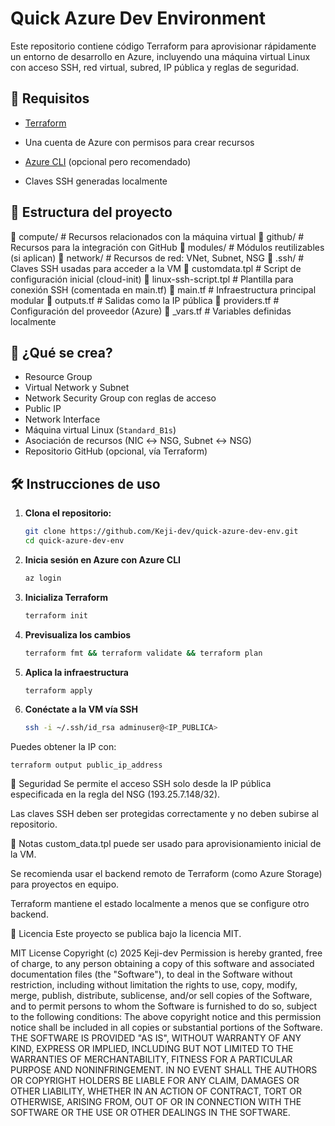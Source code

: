 # Quick Azure Dev Environment

Este repositorio contiene código Terraform para aprovisionar rápidamente un entorno de desarrollo en Azure, incluyendo una máquina virtual Linux con acceso SSH, red virtual, subred, IP pública y reglas de seguridad.

## 🔧 Requisitos

- [Terraform](https://developer.hashicorp.com/terraform/install)
- Una cuenta de Azure con permisos para crear recursos

- [Azure CLI](https://learn.microsoft.com/en-us/cli/azure/install-azure-cli) (opcional pero recomendado)
- Claves SSH generadas localmente

## 📁 Estructura del proyecto

📁 compute/ # Recursos relacionados con la máquina virtual
📁 github/ # Recursos para la integración con GitHub
📁 modules/ # Módulos reutilizables (si aplican)
📁 network/ # Recursos de red: VNet, Subnet, NSG
📁 .ssh/ # Claves SSH usadas para acceder a la VM
📄 customdata.tpl # Script de configuración inicial (cloud-init)
📄 linux-ssh-script.tpl # Plantilla para conexión SSH (comentada en main.tf)
📄 main.tf # Infraestructura principal modular
📄 outputs.tf # Salidas como la IP pública
📄 providers.tf # Configuración del proveedor (Azure)
📄 _vars.tf # Variables definidas localmente

## 🚀 ¿Qué se crea?

- Resource Group
- Virtual Network y Subnet
- Network Security Group con reglas de acceso
- Public IP
- Network Interface
- Máquina virtual Linux (`Standard_B1s`)
- Asociación de recursos (NIC ↔ NSG, Subnet ↔ NSG)
- Repositorio GitHub (opcional, vía Terraform)

## 🛠️ Instrucciones de uso

1. **Clona el repositorio:**

    ```bash
   git clone https://github.com/Keji-dev/quick-azure-dev-env.git
   cd quick-azure-dev-env

2. **Inicia sesión en Azure con Azure CLI**

    ```bash
    az login

3. **Inicializa Terraform**

    ```bash
    terraform init

4. **Previsualiza los cambios**

    ```bash
    terraform fmt && terraform validate && terraform plan 

5. **Aplica la infraestructura**

    ```bash
    terraform apply

6. **Conéctate a la VM vía SSH**

    ```bash
    ssh -i ~/.ssh/id_rsa adminuser@<IP_PUBLICA>

Puedes obtener la IP con:

    terraform output public_ip_address


🔐 Seguridad
Se permite el acceso SSH solo desde la IP pública especificada en la regla del NSG (193.25.7.148/32).

Las claves SSH deben ser protegidas correctamente y no deben subirse al repositorio.

📝 Notas
custom_data.tpl puede ser usado para aprovisionamiento inicial de la VM.

Se recomienda usar el backend remoto de Terraform (como Azure Storage) para proyectos en equipo.

Terraform mantiene el estado localmente a menos que se configure otro backend.

📜 Licencia
Este proyecto se publica bajo la licencia MIT.

MIT License
Copyright (c) 2025 Keji-dev
Permission is hereby granted, free of charge, to any person obtaining a copy of this software and associated documentation files (the "Software"), to deal in the Software without restriction, including without limitation the rights to use, copy, modify, merge, publish, distribute, sublicense, and/or sell copies of the Software, and to permit persons to whom the Software is furnished to do so, subject to the following conditions:
The above copyright notice and this permission notice shall be included in all copies or substantial portions of the Software.
THE SOFTWARE IS PROVIDED "AS IS", WITHOUT WARRANTY OF ANY KIND, EXPRESS OR IMPLIED, INCLUDING BUT NOT LIMITED TO THE WARRANTIES OF MERCHANTABILITY, FITNESS FOR A PARTICULAR PURPOSE AND NONINFRINGEMENT. IN NO EVENT SHALL THE AUTHORS OR COPYRIGHT HOLDERS BE LIABLE FOR ANY CLAIM, DAMAGES OR OTHER LIABILITY, WHETHER IN AN ACTION OF CONTRACT, TORT OR OTHERWISE, ARISING FROM, OUT OF OR IN CONNECTION WITH THE SOFTWARE OR THE USE OR OTHER DEALINGS IN THE SOFTWARE.
